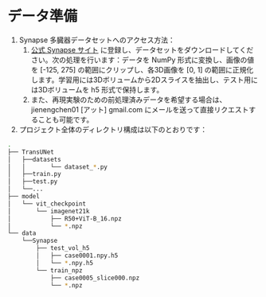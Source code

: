 # データ準備

1. Synapse 多臓器データセットへのアクセス方法：
   1. [公式 Synapse サイト](https://www.synapse.org/#!Synapse:syn3193805/wiki/) に登録し、データセットをダウンロードしてください。次の処理を行います：データを NumPy 形式に変換し、画像の値を [-125, 275] の範囲にクリップし、各3D画像を [0, 1] の範囲に正規化します。学習用には3Dボリュームから2Dスライスを抽出し、テスト用には3Dボリュームを h5 形式で保持します。
   2. また、再現実験のための前処理済みデータを希望する場合は、jienengchen01 [アット] gmail.com にメールを送って直接リクエストすることも可能です。
2. プロジェクト全体のディレクトリ構成は以下のとおりです：

```bash
.
├── TransUNet
│   ├──datasets
│   │       └── dataset_*.py
│   ├──train.py
│   ├──test.py
│   └──...
├── model
│   └── vit_checkpoint
│       └── imagenet21k
│           ├── R50+ViT-B_16.npz
│           └── *.npz
└── data
    └──Synapse
        ├── test_vol_h5
        │   ├── case0001.npy.h5
        │   └── *.npy.h5
        └── train_npz
            ├── case0005_slice000.npz
            └── *.npz
```
